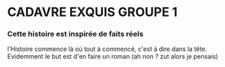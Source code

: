 # CADAVRE EXQUIS GROUPE 1

### Cette histoire est inspirée de faits réels
l'Histoire commence là où tout à commencé, c'est à dire dans la tête.
Evidemment le but est d'en faire un roman (ah non ? zut alors je pensais)
